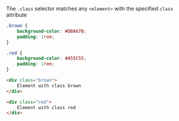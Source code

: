 The `.class` selector matches any `<element>` with the specified `class` 
attribute

```css
.brown {
	background-color: #DBA67B;
	padding: 1rem;
}

.red {
	background-color: #A55C55;
	padding: 1rem;
}
```

```html
<div class="brown">
	Element with class brown
</div>

<div class="red">
	Element with class red
</div>
```
